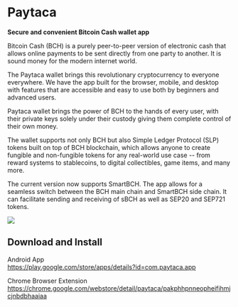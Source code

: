 # Paytaca

**Secure and convenient Bitcoin Cash wallet app**

Bitcoin Cash (BCH) is a purely peer-to-peer version of electronic cash that allows online payments to be sent directly from one party to another. It is sound money for the modern internet world.

The Paytaca wallet brings this revolutionary cryptocurrency to everyone everywhere. We have the app built for the browser, mobile, and desktop with features that are accessible and easy to use both by beginners and advanced users.

Paytaca wallet brings the power of BCH to the hands of every user, with their private keys solely under their custody giving them complete control of their own money.

The wallet supports not only BCH but also Simple Ledger Protocol (SLP) tokens built on top of BCH blockchain, which allows anyone to create fungible and non-fungible tokens for any real-world use case -- from reward systems to stablecoins, to digital collectibles, game items, and many more.

The current version now supports SmartBCH. The app allows for a seamless switch between the BCH main chain and SmartBCH side chain. It can facilitate sending and receiving of sBCH as well as SEP20 and SEP721 tokens.

<img src="https://flipstarter.paytaca.com/images/paytaca-app-1.png">

## Download and Install

Android App
<br>https://play.google.com/store/apps/details?id=com.paytaca.app

Chrome Browser Extension
<br>https://chrome.google.com/webstore/detail/paytaca/pakphhpnneopheifihmjcjnbdbhaaiaa
